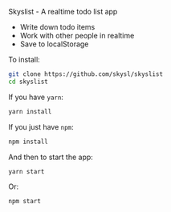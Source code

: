 Skyslist - A realtime todo list app

- Write down todo items
- Work with other people in realtime
- Save to localStorage


To install:

```bash
git clone https://github.com/skysl/skyslist
cd skyslist
```

If you have `yarn`:

```bash
yarn install
```

If you just have `npm`:

```bash
npm install
```

And then to start the app:

```yarn start```

Or:

```npm start```